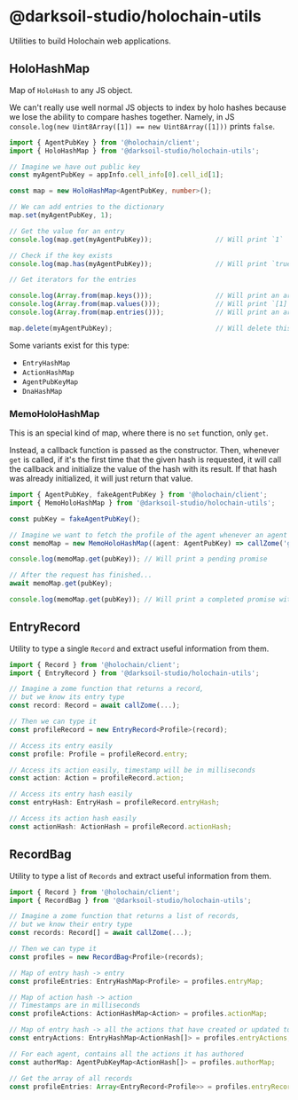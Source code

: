 # @darksoil-studio/holochain-utils

Utilities to build Holochain web applications.

## HoloHashMap 

Map of `HoloHash` to any JS object. 

We can't really use well normal JS objects to index by holo hashes because we lose the ability to compare hashes together. Namely, in JS `console.log(new Uint8Array([1]) == new Uint8Array([1]))` prints `false`.

```ts
import { AgentPubKey } from '@holochain/client';
import { HoloHashMap } from '@darksoil-studio/holochain-utils';

// Imagine we have out public key
const myAgentPubKey = appInfo.cell_info[0].cell_id[1];

const map = new HoloHashMap<AgentPubKey, number>();

// We can add entries to the dictionary
map.set(myAgentPubKey, 1);

// Get the value for an entry
console.log(map.get(myAgentPubKey));                // Will print `1`

// Check if the key exists
console.log(map.has(myAgentPubKey));                // Will print `true`

// Get iterators for the entries

console.log(Array.from(map.keys()));                // Will print an array with MYAGENTPUBKEY as the only member
console.log(Array.from(map.values()));              // Will print `[1]`
console.log(Array.from(map.entries()));             // Will print an array with `[MYAGENTPUBKEY, 1]` as the only member

map.delete(myAgentPubKey);                          // Will delete this member
```

Some variants exist for this type:

- `EntryHashMap`
- `ActionHashMap`
- `AgentPubKeyMap`
- `DnaHashMap`

### MemoHoloHashMap

This is an special kind of map, where there is no `set` function, only `get`. 

Instead, a callback function is passed as the constructor. Then, whenever `get` is called, if it's the first time that the given hash is requested, it will call the callback and initialize the value of the hash with its result. If that hash was already initialized, it will just return that value.

```ts
import { AgentPubKey, fakeAgentPubKey } from '@holochain/client';
import { MemoHoloHashMap } from '@darksoil-studio/holochain-utils';

const pubKey = fakeAgentPubKey();

// Imagine we want to fetch the profile of the agent whenever an agent public key is requested
const memoMap = new MemoHoloHashMap((agent: AgentPubKey) => callZome('get_profile', agent));

console.log(memoMap.get(pubKey)); // Will print a pending promise

// After the request has finished...
await memoMap.get(pubKey);

console.log(memoMap.get(pubKey)); // Will print a completed promise with the value
```

## EntryRecord

Utility to type a single `Record` and extract useful information from them.

```ts
import { Record } from '@holochain/client';
import { EntryRecord } from '@darksoil-studio/holochain-utils';

// Imagine a zome function that returns a record,
// but we know its entry type
const record: Record = await callZome(...);             

// Then we can type it
const profileRecord = new EntryRecord<Profile>(record); 

// Access its entry easily
const profile: Profile = profileRecord.entry;           

// Access its action easily, timestamp will be in milliseconds
const action: Action = profileRecord.action;            

// Access its entry hash easily
const entryHash: EntryHash = profileRecord.entryHash;   

// Access its action hash easily
const actionHash: ActionHash = profileRecord.actionHash;
```

##  RecordBag

Utility to type a list of `Records` and extract useful information from them.

```ts
import { Record } from '@holochain/client';
import { RecordBag } from '@darksoil-studio/holochain-utils';

// Imagine a zome function that returns a list of records,
// but we know their entry type
const records: Record[] = await callZome(...);          

// Then we can type it
const profiles = new RecordBag<Profile>(records);

// Map of entry hash -> entry
const profileEntries: EntryHashMap<Profile> = profiles.entryMap; 

// Map of action hash -> action
// Timestamps are in milliseconds
const profileActions: ActionHashMap<Action> = profiles.actionMap;

// Map of entry hash -> all the actions that have created or updated to that entry
const entryActions: EntryHashMap<ActionHash[]> = profiles.entryActions;

// For each agent, contains all the actions it has authored
const authorMap: AgentPubKeyMap<ActionHash[]> = profiles.authorMap;

// Get the array of all records
const profileEntries: Array<EntryRecord<Profile>> = profiles.entryRecords; 
```

